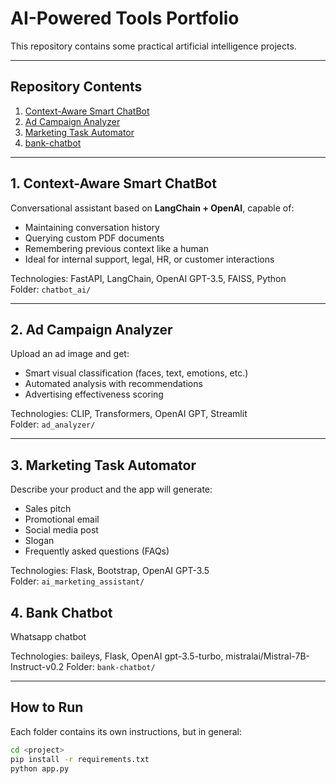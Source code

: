 
# AI-Powered Tools Portfolio

This repository contains some practical artificial intelligence projects.

---

## Repository Contents

1. [Context-Aware Smart ChatBot](#1-context-aware-smart-chatbot)
2. [Ad Campaign Analyzer](#2-ad-campaign-analyzer)
3. [Marketing Task Automator](#3-marketing-task-automator)
4. [bank-chatbot](#4-bank-chatbot)

---

## 1. Context-Aware Smart ChatBot

Conversational assistant based on **LangChain + OpenAI**, capable of:
- Maintaining conversation history
- Querying custom PDF documents
- Remembering previous context like a human
- Ideal for internal support, legal, HR, or customer interactions

Technologies: FastAPI, LangChain, OpenAI GPT-3.5, FAISS, Python  
Folder: `chatbot_ai/`

---

## 2. Ad Campaign Analyzer

Upload an ad image and get:
- Smart visual classification (faces, text, emotions, etc.)
- Automated analysis with recommendations
- Advertising effectiveness scoring

Technologies: CLIP, Transformers, OpenAI GPT, Streamlit  
Folder: `ad_analyzer/`

---

## 3. Marketing Task Automator

Describe your product and the app will generate:
- Sales pitch
- Promotional email
- Social media post
- Slogan
- Frequently asked questions (FAQs)

Technologies: Flask, Bootstrap, OpenAI GPT-3.5  
Folder: `ai_marketing_assistant/`

## 4. Bank Chatbot

Whatsapp chatbot

Technologies: baileys, Flask, OpenAI gpt-3.5-turbo, mistralai/Mistral-7B-Instruct-v0.2
Folder: `bank-chatbot/`

---

## How to Run

Each folder contains its own instructions, but in general:

```bash
cd <project>
pip install -r requirements.txt
python app.py
```
